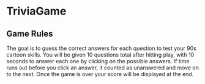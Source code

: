 # TriviaGame

## Game Rules
The goal is to guess the correct answers for each question to test your 90s cartoon skills. You will be given 10 questions total after hitting play, with 10 seconds to answer each one by clicking on the possible answers. If time runs out before you click an answer, it counted as unanswered and move on to the next. Once the game is over your score will be displayed at the end.